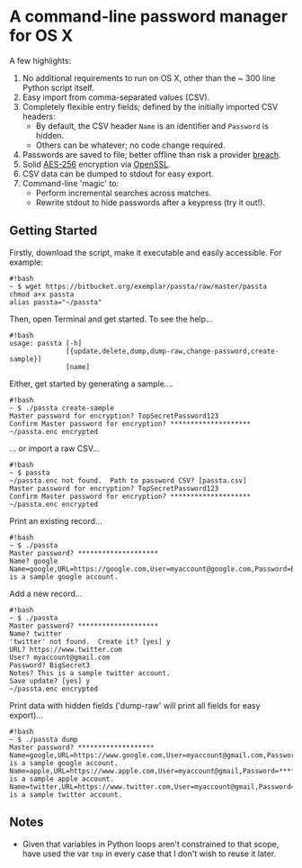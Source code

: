 # A command-line password manager for OS X #

A few highlights:

1. No additional requirements to run on OS X, other than the ~ 300 line Python script itself.
1. Easy import from comma-separated values (CSV).
1. Completely flexible entry fields; defined by the initially imported CSV headers:
    * By default, the CSV header `Name` is an identifier and `Password` is hidden. 
    * Others can be whatever; no code change required.
1. Passwords are saved to file; better offline than risk a provider [breach](https://blog.lastpass.com/2015/06/lastpass-security-notice.html/).
1. Solid [AES-256](https://en.wikipedia.org/wiki/Advanced_Encryption_Standard) encryption via [OpenSSL](https://www.openssl.org/).
1. CSV data can be dumped to stdout for easy export.
1. Command-line 'magic' to:
    * Perform incremental searches across matches.
    * Rewrite stdout to hide passwords after a keypress (try it out!).


## Getting Started ##

Firstly, download the script, make it executable and easily accessible.  For example:

    #!bash
    ~ $ wget https://bitbucket.org/exemplar/passta/raw/master/passta
    chmod a+x passta
    alias passta="~/passta"

Then, open Terminal and get started.  To see the help...

    #!bash
    usage: passta [-h]
                  [{update,delete,dump,dump-raw,change-password,create-sample}]
                  [name]

Either, get started by generating a sample....

    #!bash
    ~ $ ./passta create-sample  
    Master password for encryption? TopSecretPassword123   
    Confirm Master password for encryption? ********************
    ~/passta.enc encrypted

... or import a raw CSV...

    #!bash
    ~ $ passta
    ~/passta.enc not found.  Path to password CSV? [passta.csv]       
    Master password for encryption? TopSecretPassword123   
    Confirm Master password for encryption? ********************
    ~/passta.enc encrypted

Print an existing record...

    #!bash
    ~ $ ./passta  
    Master password? ********************
    Name? google
    Name=google,URL=https://google.com,User=myaccount@google.com,Password=BigSecret1,Notes=This is a sample google account.
    
Add a new record...

    #!bash
    ~ $ ./passta  
    Master password? ********************
    Name? twitter
    'twitter' not found.  Create it? [yes] y    
    URL? https://www.twitter.com
    User? myaccount@gmail.com
    Password? BigSecret3
    Notes? This is a sample twitter account.
    Save update? [yes] y
    ~/passta.enc encrypted

Print data with hidden fields ('dump-raw' will print all fields for easy export)...

    #!bash
    ~ $ ./passta dump  
    Master password? *******************
    Name=google,URL=https://www.google.com,User=myaccount@gmail.com,Password=**********,Notes=This is a sample google account.
    Name=apple,URL=https://www.apple.com,User=myaccount@gmail,Password=**********,Notes=This is a sample apple account.
    Name=twitter,URL=https://www.twitter.com,User=myaccount@gmail,Password=**********,Notes=This is a sample twitter account.

## Notes ##
* Given that variables in Python loops aren't constrained to that scope, have used the var `tmp` in every case that I don't wish to reuse it later.
